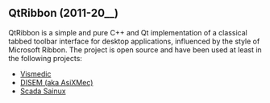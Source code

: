 ## QtRibbon (2011-20__)

QtRibbon is a simple and pure C++ and Qt implementation of a classical tabbed toolbar interface for desktop applications, influenced by the style of Microsoft Ribbon. The project is open source and have been used at least in the following projects:

* [Vismedic](../vismedic)
* [DISEM (aka AsiXMec)](../asixmec)
* [Scada Sainux](../scada-sainux)
